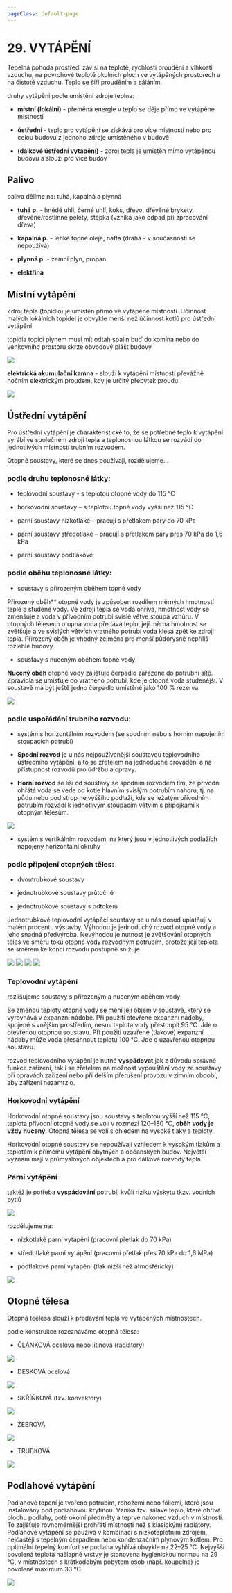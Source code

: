 ```yaml
---
pageClass: default-page
---
```


# 29. VYTÁPĚNÍ

Tepelná pohoda prostředí závisí na teplotě, rychlosti proudění a vlhkosti vzduchu, na povrchové teplotě okolních ploch ve vytápěných prostorech a na čistotě vzduchu. Teplo se šíří prouděním a sáláním.


druhy vytápění podle umístění zdroje teplna:

- **místní (lokální)** - přeměna energie v teplo se děje přímo ve vytápěné místnosti

- **ústřední** - teplo pro vytápění se získává pro více místností nebo pro celou budovu z jednoho zdroje umístěného v budově

- **(dálkové ústřední vytápění)** - zdroj tepla je umístěn mimo vytápěnou budovu a slouží pro více budov

## Palivo

paliva dělíme na: tuhá, kapalná a plynná

- **tuhá p.** - hnědé uhlí, černé uhlí, koks, dřevo, dřevěné brykety, dřevěné/rostlinné pelety, štěpka (vzniká jako odpad při zpracování dřeva)

- **kapalná p.** - lehké topné oleje, nafta (drahá - v současnosti se nepoužívá)

- **plynná p.** - zemní plyn, propan

- **elektřina**

## Místní vytápění

Zdroj tepla (topidlo) je umístěn přímo ve vytápěné místnosti. Učinnost malých lokálních topidel je obvykle menší než účinnost kotlů pro ústřední vytápění 

topidla topící plynem musí mít odtah spalin buď do komína nebo do venkovního prostoru skrze obvodový plášt budovy

<img class="centered_image" src="/images/pos/29/plynovetopidlo.jpg" />

**elektrická akumulační kamna** - slouží k vytápění místností převážně nočním elektrickým proudem, kdy je určitý přebytek proudu.

<img class="centered_image" src="/images/pos/29/akumulacnikamna.jpg" />

## Ústřední vytápění

Pro ústřední vytápění je charakteristické to, že se potřebné teplo k vytápění vyrábí ve společném zdroji tepla a teplonosnou látkou se rozvádí do jednotlivých místností trubním rozvodem. 

Otopné soustavy, které se dnes používají, rozdělujeme...

### podle druhu teplonosné látky:

-  teplovodní soustavy - s teplotou otopné vody do 115 °C 

-  horkovodní soustavy – s teplotou topné vody vyšší než 115 °C 

-  parní soustavy nízkotlaké – pracují s přetlakem páry do 70 kPa  

-  parní soustavy středotlaké – pracují s přetlakem páry přes 70 kPa do 1,6 kPa

-  parní soustavy podtlakové

### podle oběhu teplonosné látky:

- soustavy s přirozeným oběhem topné vody

Přirozený oběh** otopné vody je způsoben rozdílem měrných hmotností teplé a studené vody. Ve zdroji tepla se voda ohřívá, hmotnost vody se zmenšuje a voda v přívodním potrubí svislé větve stoupá vzhůru. V otopných tělesech otopná voda předává teplo, její měrná hmotnost se zvětšuje a ve svislých větvích vratného potrubí voda klesá zpět ke zdroji tepla. Přirozený oběh je vhodný zejména pro menší půdorysně nepříliš rozlehlé budovy

-  soustavy s nuceným oběhem topné vody

**Nucený oběh** otopné vody zajišťuje čerpadlo zařazené do potrubní sítě. Zpravidla se umísťuje do vratného potrubí, kde je otopná voda studenější. V soustavě má být ještě jedno čerpadlo umístěné jako 100 % rezerva.

<img class="centered_image" src="/images/pos/29/obehvody.jpg" />

### podle uspořádání trubního rozvodu:

-  systém s horizontálním rozvodem (se spodním nebo s horním napojením stoupacích potrubí) 
  
  - **Spodní rozvod** je u nás nejpoužívanější soustavou teplovodního ústředního vytápění, a to se zřetelem na jednoduché provádění a na přístupnost rozvodů pro údržbu a opravy. 
  
  - **Horní rozvod** se liší od soustavy se spodním rozvodem tím, že přívodní ohřátá voda se vede od kotle hlavním svislým potrubím nahoru, tj. na půdu nebo pod strop nejvyššího podlaží, kde se ležatým přívodním potrubím rozvádí k jednotlivým stoupacím větvím s přípojkami k otopným tělesům.

<img class="centered_image" src="/images/pos/29/rozvod1.jpg" />

-  systém s vertikálním rozvodem, na který jsou v jednotlivých podlažích napojeny horizontální okruhy

### podle připojení otopných těles:

- dvoutrubkové soustavy 

-  jednotrubkové soustavy průtočné

-  jednotrubkové soustavy s odtokem 

Jednotrubkové teplovodní vytápěcí soustavy se u nás dosud uplatňují v malém procentu výstavby. Výhodou je jednoduchý rozvod otopné vody a jeho snadná předvýroba. Nevýhodou je nutnost je zvětšování otopných těles ve směru toku otopné vody rozvodným potrubím, protože její teplota se směrem ke konci rozvodu postupně snižuje.

<img class="centered_image" src="/images/pos/29/rozvod2.jpg" />
<img class="centered_image" src="/images/pos/29/rozvod3.jpg" />
<img class="centered_image" src="/images/pos/29/rozvod4.jpg" />
<img class="centered_image" src="/images/pos/29/rozvod5.jpg" />

### Teplovodní vytápění

rozlišujeme soustavy s přirozeným a nuceným oběhem vody

Se změnou teploty otopné vody se mění její objem v soustavě, který se vyrovnává v expanzní nádobě. Při použití otevřené expanzní nádoby, spojené s vnějším prostředím, nesmí teplota vody přestoupit 95 °C. Jde o otevřenou otopnou soustavu. Při použití uzavřené (tlakové) expanzní nádoby může voda přesáhnout teplotu 100 °C. Jde o uzavřenou otopnou soustavu.

rozvod teplovodního vytápění je nutné **vyspádovat** jak z důvodu správné funkce zařízení, tak i se zřetelem na možnost vypouštění vody ze soustavy při opravách zařízení nebo při delším přerušení provozu v zimním období, aby zařízení nezamrzlo.

### Horkovodní vytápění

Horkovodní otopné soustavy jsou soustavy s teplotou vyšší než 115 °C, teplota přívodní otopné vody se volí v rozmezí 120–180 °C, **oběh vody je vždy nucený**. Otopná tělesa se volí s ohledem na vysoké tlaky a teploty.

Horkovodní otopné soustavy se nepoužívají vzhledem k vysokým tlakům a teplotám k přímému vytápění obytných a občanských budov. Největší význam mají v průmyslových objektech a pro dálkové rozvody tepla.

### Parní vytápění

taktéž je potřeba **vyspádování** potrubí, kvůli riziku výskytu tkzv. vodních pytlů

<img class="centered_image" src="/images/pos/29/vodnipytel.jpg" />

rozdělujeme na:

-  nízkotlaké parní vytápění (pracovní přetlak do 70 kPa)

-  středotlaké parní vytápění (pracovní přetlak přes 70 kPa do 1,6 MPa)

-  podtlakové parní vytápění (tlak nižší než atmosférický)

<img class="centered_image" src="/images/pos/29/rozvod6.jpg" />

## Otopné tělesa

Otopná teělesa slouží k předávání tepla ve vytápěných místnostech.

podle konstrukce rozeznáváme otopná tělesa:

- ČLÁNKOVÁ ocelová nebo litinová (radiátory)

<img class="centered_image" src="/images/pos/29/clankove.jpg" />

- DESKOVÁ ocelová

<img class="centered_image" src="/images/pos/29/deskove.jpg" />

- SKŘÍŃKOVÁ (tzv. konvektory)

<img class="centered_image" src="/images/pos/29/konvektor.jpg" />

- ŽEBROVÁ

<img class="centered_image" src="/images/pos/29/zebrove.jpg" />

- TRUBKOVÁ

<img class="centered_image" src="/images/pos/29/trubkove.jpg" />

## Podlahové vytápění

Podlahové topení je tvořeno potrubím, rohožemi nebo fóliemi, které jsou instalovány pod podlahovou krytinou. Vzniká tzv. sálavé teplo, které ohřívá plochu podlahy, poté okolní předměty a teprve nakonec vzduch v místnosti. To zajišťuje rovnoměrnější prohřátí místnosti než s klasickými radiátory. Podlahové vytápění se používá v kombinaci s nízkoteplotním zdrojem, nejčastěji s tepelným čerpadlem nebo kondenzačním plynovým kotlem. Pro optimální tepelný komfort se podlaha vyhřívá obvykle na 22–25 °C. Nejvyšší povolená teplota nášlapné vrstvy je stanovena hygienickou normou na 29 °C, v místnostech s krátkodobým pobytem osob (např. koupelna) je povolené maximum 33 °C.

<img class="centered_image" src="/images/pos/29/podlahovevytapeni.jpg" />
